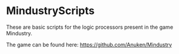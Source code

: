 # MindustryScripts
These are basic scripts for the logic processors present in the game Mindustry.

The game can be found here:
https://github.com/Anuken/Mindustry
